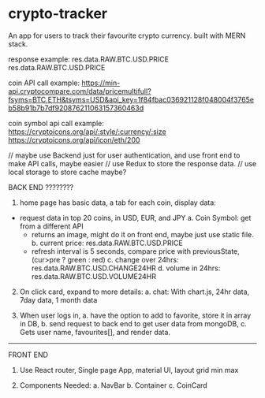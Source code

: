 # crypto-tracker
An app for users to track their favourite crypto currency. built with MERN stack.

response example:
	res.data.RAW.BTC.USD.PRICE
	res.data.RAW.BTC.USD.PRICE

coin API call example:
  https://min-api.cryptocompare.com/data/pricemultifull?fsyms=BTC,ETH&tsyms=USD&api_key=1f84fbac036921128f048004f3765eb58b91b7b7df920876211063157360463d

coin symbol api call example:
https://cryptoicons.org/api/:style/:currency/:size
https://cryptoicons.org/api/icon/eth/200       

// maybe use Backend just for user authentication, and use front end to make API calls, maybe easier
// use Redux to store the response data.
// use local storage to store cache maybe?

BACK END ????????
1. home page has basic data, a tab for each coin, display data:
  - request data in top 20 coins, in USD, EUR, and JPY
	a. Coin Symbol:           get from a different API
    - returns an image, might do it on front end, maybe just use static file.
  b. current price: 		    res.data.RAW.BTC.USD.PRICE
    - refresh interval is 5 seconds, compare price with previousState, (cur>pre ? green : red)
	c. change over 24hrs: 		res.data.RAW.BTC.USD.CHANGE24HR
  d. volume in 24hrs:       res.data.RAW.BTC.USD.VOLUME24HR

2. On click card, expand to more details:
  a. chat:   With chart.js, 24hr data, 7day data, 1 month data

3. When user logs in,
  a.  have the option to add to favorite, store it in array in DB,
  b.  send request to back end to get user data from mongoDB,
  c.  Gets user name, favourites[], and render data.
-----------------------------------------------------------------------------------------------


FRONT END
1. Use React router, Single page App, material UI, layout grid min max

2. Components Needed:
  a. NavBar
  b. Container
  c. CoinCard
